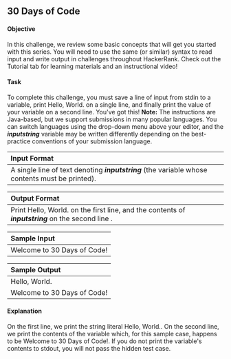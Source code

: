## 30 Days of Code

#### Objective
In this challenge, we review some basic concepts that will get you started with this series. You will need to use the same (or similar) syntax to read input and write output in challenges throughout HackerRank. Check out the Tutorial tab for learning materials and an instructional video!


#### Task
To complete this challenge, you must save a line of input from stdin to a variable, print Hello, World. on a single line, and finally print the value of your variable on a second line.
You've got this!
**Note:** The instructions are Java-based, but we support submissions in many popular languages. You can switch languages using the drop-down menu above your editor, and the ***inputstring*** variable may be written differently depending on the best-practice conventions of your submission language.

| Input Format |
| :----------- |
| A single line of text denoting  ***inputstring*** (the variable whose contents must be printed).  |

| Output Format |
| :----------- |
| Print Hello, World. on the first line, and the contents of  ***inputstring*** on the second line .|

| Sample Input |
| :----------- |
| Welcome to 30 Days of Code! |

| Sample Output |
| :----------- |
| Hello, World. |
| Welcome to 30 Days of Code! |


#### Explanation
On the first line, we print the string literal Hello, World.. On the second line, we print the contents of the  variable which, for this sample case, happens to be Welcome to 30 Days of Code!. If you do not print the variable's contents to stdout, you will not pass the hidden test case.

